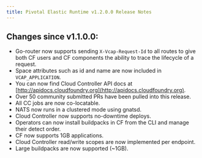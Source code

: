 ```yaml
---
title: Pivotal Elastic Runtime v1.2.0.0 Release Notes
---
```


## Changes since v1.1.0.0:

* Go-router now supports sending `X-Vcap-Request-Id` to all routes to give both CF users and CF components the ability to trace the lifecycle of a request.
* Space attributes such as id and name are now included in `VCAP_APPLICATION`.
* You can now find Cloud Controller API docs at [http://apidocs.cloudfoundry.org](http://apidocs.cloudfoundry.org).
* Over 50 community submitted PRs have been pulled into this release.
* All CC jobs are now co-locatable.
* NATS now runs in a clustered mode using gnatsd.
* Cloud Controller now supports no-downtime deploys.
* Operators can now install buildpacks in CF from the CLI and manage their detect order.
* CF now supports 1GB applications.
* Cloud Controller read/write scopes are now implemented per endpoint.
* Large buildpacks are now supported (~1GB).
